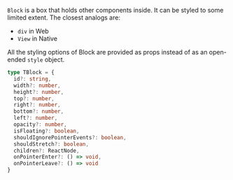 `Block` is a box that holds other components inside. It can be styled to some limited extent. The closest analogs are:

- `div` in Web
- `View` in Native

All the styling options of Block are provided as props instead of as an open-ended `style` object.

```ts
type TBlock = {
  id?: string,
  width?: number,
  height?: number,
  top?: number,
  right?: number,
  bottom?: number,
  left?: number,
  opacity?: number,
  isFloating?: boolean,
  shouldIgnorePointerEvents?: boolean,
  shouldStretch?: boolean,
  children?: ReactNode,
  onPointerEnter?: () => void,
  onPointerLeave?: () => void
}
```

